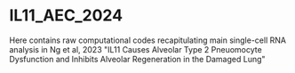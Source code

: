 # IL11_AEC_2024

Here contains raw computational codes recapitulating main single-cell RNA analysis in Ng et al, 2023 
"IL11 Causes Alveolar Type 2 Pneuomocyte Dysfunction and Inhibits Alveolar Regeneration in the Damaged Lung"
